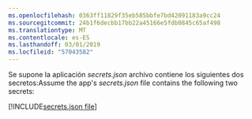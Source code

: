 ```yaml
---
ms.openlocfilehash: 0363ff11829f35eb585bbfe7bd42091183a9cc24
ms.sourcegitcommit: 24b1f6decbb17bb22a45166e5fdb0845c65af498
ms.translationtype: MT
ms.contentlocale: es-ES
ms.lasthandoff: 03/01/2019
ms.locfileid: "57043582"
---
```

<span data-ttu-id="a47b9-101">Se supone la aplicación *secrets.json* archivo contiene los siguientes dos secretos:</span><span class="sxs-lookup"><span data-stu-id="a47b9-101">Assume the app's *secrets.json* file contains the following two secrets:</span></span>

[!INCLUDE[secrets.json file](secrets-json-file.md)]
